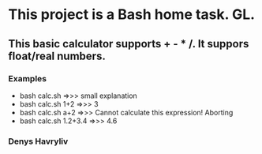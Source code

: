 # This project is a Bash home task. GL. 
## This basic calculator supports + - * /. It suppors float/real numbers.

### Examples

* bash calc.sh =>>> small explanation
* bash calc.sh 1+2 =>>> 3
* bash calc.sh a+2 =>>> Cannot calculate this expression! Aborting
* bash calc.sh 1.2+3.4 =>>> 4.6

### Denys Havryliv
